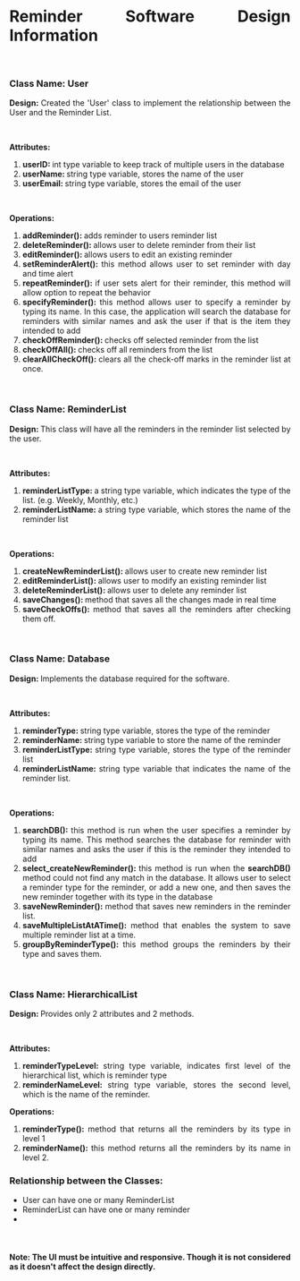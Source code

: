 <div align="justify">
	<h1> Reminder Software Design Information</h1>
	<br>
	<h3>Class Name: User</h3>
	<p><strong>Design: </strong>Created the 'User' class to implement the relationship between the User and the Reminder List.</p>
	<br>
	<p><strong>Attributes: </strong><ol>
		<li><strong>userID: </strong>int type variable to keep track of multiple users in the database </li>
		<li><strong>userName: </strong>string type variable, stores the name of the user</li>
		<li><strong>userEmail: </strong>string type variable, stores the email of the user</li>
	</ol></p>
	<br>
	<p><strong>Operations: </strong><ol>
		<li><strong>addReminder(): </strong>adds reminder to users reminder list</li>
		<li><strong>deleteReminder(): </strong>allows user to delete reminder from their list</li>
		<li><strong>editReminder(): </strong>allows users to edit an existing reminder</li>
		<li><strong>setReminderAlert(): </strong>this method allows user to set reminder with day and time alert</li>
		<li><strong>repeatReminder(): </strong>if user sets alert for their reminder, this method will allow option to repeat the behavior</li>
		<li><strong>specifyReminder(): </strong>this method allows user to specify a reminder by typing its name. In this case, the application will search the database for reminders with similar names and ask the user if that is the item they intended to add</li>
		<li><strong>checkOffReminder(): </strong>checks off selected reminder from the list</li>
		<li><strong>checkOffAll(): </strong>checks off all reminders from the list</li>
		<li><strong>clearAllCheckOff(): </strong>clears all the check-off marks in the reminder list at once.</li>
	</ol></p>
	<br>
	<h3>Class Name: ReminderList</h3>
	<p><strong>Design: </strong>This class will have all the reminders in the reminder list selected by the user.</p>
	<br>
	<p><strong>Attributes: </strong><ol>
		<li><strong>reminderListType: </strong>a string type variable, which indicates the type of the list. (e.g. Weekly, Monthly, etc.)</li>
		<li><strong>reminderListName: </strong>a string type variable, which stores the name of the reminder list</li>
	</ol></p>
	<br>
	<p><strong>Operations: </strong></p><ol>
		<li><strong>createNewReminderList(): </strong>allows user to create new reminder list</li>
		<li><strong>editReminderList(): </strong>allows user to modify an existing reminder list</li>
		<li><strong>deleteReminderList(): </strong>allows user to delete any reminder list</li>
		<li><strong>saveChanges(): </strong>method that saves all the changes made in real time</li>
		<li><strong>saveCheckOffs(): </strong>method that saves all the reminders after checking them off.</li>
	</ol>
	<br>
	<h3>Class Name: Database</h3>
	<p><strong>Design: </strong>Implements the database required for the software.</p>
	<br>
	<p><strong>Attributes: </strong></p><ol>
		<li><strong>reminderType: </strong>string type variable, stores the type of the reminder</li>
		<li><strong>reminderName: </strong>string type variable to store the name of the reminder</li>
		<li><strong>reminderListType: </strong>string type variable, stores the type of the reminder list</li>
		<li><strong>reminderListName: </strong>string type variable that indicates the name of the reminder list.</li>
	</ol>
	<br>
	<p><strong>Operations: </strong></p><ol>
		<li><strong>searchDB(): </strong>this method is run when the user specifies a reminder by typing its name. This method searches the database for reminder with 			similar names and asks the user if this is the reminder they intended to add</li>
		<li><strong>select_createNewReminder(): </strong>this method is run when the <strong>searchDB()</strong> method could not find any match in the database. It 			allows user to select a reminder type for the reminder, or add a new one, and then saves the new reminder together with its type in the database</li>
		<li><strong>saveNewReminder(): </strong>method that saves new reminders in the reminder list.</li>
		<li><strong>saveMultipleListAtATime(): </strong>method that enables the system to save multiple reminder list at a time.</li>
		<li><strong>groupByReminderType(): </strong>this method groups the reminders by their type and saves them.</li>
	</ol>
	<br>
	<h3>Class Name: HierarchicalList</h3>
	<p><strong>Design: </strong>Provides only 2 attributes and 2 methods.</p>
	<br>
	<p><strong>Attributes: </strong></p><ol>
		<li><strong>reminderTypeLevel: </strong>string type variable, indicates first level of the hierarchical list, which is reminder type </li>
		<li><strong>reminderNameLevel: </strong>string type variable, stores the second level, which is the name of the reminder.</li>
	</ol>
	<p><strong>Operations: </strong></p>
	<ol>
		<li><strong>reminderType(): </strong>method that returns all the reminders by its type in level 1</li>
		<li><strong>reminderName(): </strong>this method returns all the reminders by its name in level 2.</li>
	</ol>

<h3>Relationship between the Classes: </h3>
<ul>
	<li>User can have one or many ReminderList</li>
	<li>ReminderList can have one or many reminder</li>
	<li></li>
</ul>
<br>
<h4>Note: The UI must be intuitive and responsive. Though it is not considered as it doesn't affect the design directly.</h4>
<p>&nbsp;</p>
</div>
